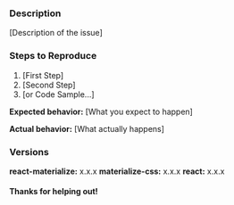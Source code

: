 ### Description

[Description of the issue]

### Steps to Reproduce

1. [First Step]
2. [Second Step]
3. [or Code Sample...]

**Expected behavior:** [What you expect to happen]

**Actual behavior:** [What actually happens]

### Versions

**react-materialize:** x.x.x
**materialize-css:** x.x.x
**react:** x.x.x

#### Thanks for helping out!
